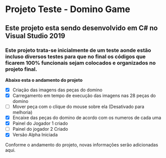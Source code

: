 # Projeto Teste - Domino Game

## **Este projeto esta sendo desenvolvido em C# no Visual Studio 2019**
### Este  projeto trata-se inicialmente de um teste aonde estão incluso diversos testes para que no final os códigos que ficarem 100% funcionais sejam colocados e organizados no projeto final.
**Abaixo esta o andamento do projeto**

- [x] Criação das imagens das peças do domino
- [x] Carregamento em tempo de execução das imagens nas 28 peças do domino 
- [ ] Mover peça com o clique do mouse sobre ela (Desativado para melhoria)
- [x] Encaixe das peças do domino de acordo com os numeros de cada uma
- [x] Painel do Jogador 1 criado
- [ ] Painel do jogador 2 Criado
- [x] Versão Alpha Iniciada

Conforme o andamento do projeto, novas informações serão adicionadas  aqui.
